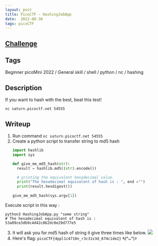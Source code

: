 ```yaml
---
layout: post
title: PicoCTF - HashingJobApp
date:  2022-08-30
tags: picoCTF
---
```

## [Challenge](https://play.picoctf.org/practice/challenge/243?category=5&originalEvent=69&page=1&solved=0)

## Tags
Beginner picoMini 2022 / General skill / shell / python / nc / hashing

## Description
If you want to hash with the best, beat this test!
``` shell
nc saturn.picoctf.net 54555
```

## Writeup
1. Run command `nc saturn.picoctf.net 54555`
2. Create a python script to transfer string to md5 hash
    ``` python
    import hashlib
    import sys

    def give_me_md5_hash(str):
      result = hashlib.md5((str).encode())

      # printing the equivalent hexadecimal value.
      print("The hexadecimal equivalent of hash is : ", end ="")
      print(result.hexdigest())
      
    give_me_md5_hash(sys.argv[1])
    ```
  Execute script in this way :
  ``` shell
  python3 HashingJobApp.py "some string" 
  # The hexadecimal equivalent of hash is : 53a09ce3db9c4d42c862dc0e29d777e5
  ``` 

3. It will ask you for md5 hash of string it give three times like below.
  ![](https://i.imgur.com/L2dvGQQ.png)
4. Here's flag: `picoCTF{4ppl1c4710n_r3c31v3d_674c1de2}` ٩(^ᴗ^)۶
